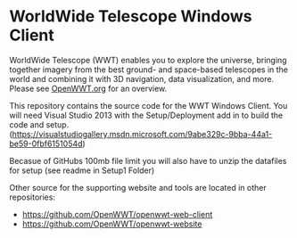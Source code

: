 # WorldWide Telescope Windows Client
WorldWide Telescope (WWT) enables you to explore the universe, bringing together imagery from the best ground- and space-based telescopes in the world and combining it with 3D navigation, data visualization, and more.  Please see [OpenWWT.org](http://openwwt.org/) for an overview.

This repository contains the source code for the WWT Windows Client.  You will need Visual Studio 2013 with the Setup/Deployment add in to build the code and setup.
(https://visualstudiogallery.msdn.microsoft.com/9abe329c-9bba-44a1-be59-0fbf6151054d)

Becasue of GitHubs 100mb file limit you will also have to unzip the datafiles for setup (see readme in Setup1 Folder)

Other source for the supporting website and tools are located in other repositories:

* https://github.com/OpenWWT/openwwt-web-client
* https://github.com/OpenWWT/openwwt-website

